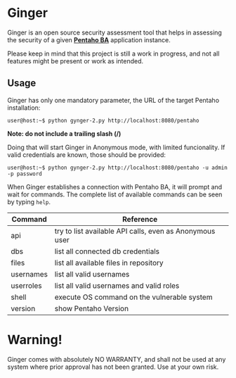 # Ginger

Ginger is an open source security assessment tool that helps in assessing the security of a given **[Pentaho BA](https://www.hitachivantara.com/en-us/products/data-management-analytics/pentaho.html)** application instance.

Please keep in mind that this project is still a work in progress, and not all features might be present or work as intended.

## Usage

Ginger has only one mandatory parameter, the URL of the target Pentaho installation:

```console
user@host:~$ python gynger-2.py http://localhost:8080/pentaho
```

**Note: do not include a trailing slash (/)**

Doing that will start Ginger in Anonymous mode, with limited funcionality. If valid credentials are known, those should be provided:

```console
user@host:~$ python gynger-2.py http://localhost:8080/pentaho -u admin -p password
```

When Ginger establishes a connection with Pentaho BA, it will prompt and wait for commands.
The complete list of available commands can be seen by typing `help`.

Command | Reference
--- | ---
api | try to list available API calls, even as Anonymous user
dbs | list all connected db credentials
files | list all available files in repository
usernames | list all valid usernames
userroles | list all valid usernames and valid roles
shell | execute OS command on the vulnerable system
version | show Pentaho Version

# Warning!

Ginger comes with absolutely NO WARRANTY,
and shall not be used at any system where prior approval has not been granted.
Use at your own risk.
